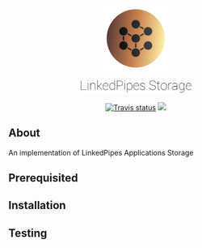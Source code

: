 <p align="center"><img  width=25%  src="markdown/logo.png" border="0" /></p>
<p align="center"><img width=45% src="markdown/logo_text.png" alt="linkedpipes-logo" border="0" /></p>

<p align="center">
    <a href="https://travis-ci.com/aorumbayev/linkedpipes-storage"><img src="https://travis-ci.com/aorumbayev/linkedpipes-storage.svg?branch=dev" alt="Travis status" /></a>
    <a href="https://codecov.io/gh/aorumbayev/linkedpipes-storage"> <img src="https://codecov.io/gh/aorumbayev/linkedpipes-storage/branch/dev/graph/badge.svg" /> </a>
</p>

## About

An implementation of LinkedPipes Applications Storage

## Prerequisited

## Installation

## Testing
